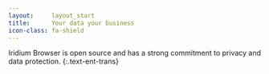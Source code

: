 ```yaml
---
layout:		layout_start
title: 		Your data your business
icon-class: fa-shield
---
```

Iridium Browser is open source and has a strong commitment to privacy and data protection.
{:.text-ent-trans}